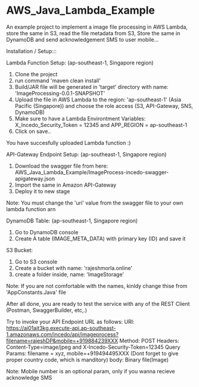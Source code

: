# AWS_Java_Lambda_Example
An example project to implement a image file processing in AWS Lambda, store the same in S3, read the file metadata from S3, Store the same in DynamoDB and send acknowledgement SMS to user mobile...

Installation / Setup:::

Lambda Function Setup: (ap-southeast-1, Singapore region)
1. Clone the project
2. run command 'maven clean install'
3. Build/JAR file will be generated in 'target' directory with name: 'ImageProcessing-0.0.1-SNAPSHOT'
4. Upload the file in AWS Lambda to the region: 'ap-southeast-1' (Asia Pacific (Singapore)) and choose the role access (S3, API-Gateway, SNS, DynamoDB)
5. Make sure to have a Lambda Environtment Variables: X_Incedo_Security_Token = 12345 and APP_REGION = ap-southeast-1 
6. Click on save..

You have succesfully uploaded Lambda function :)

API-Gateway Endpoint Setup: (ap-southeast-1, Singapore region)
1. Download the swagger file from here: AWS_Java_Lambda_Example/ImageProcess-incedo-swagger-apigateway.json
2. Import the same in Amazon API-Gateway
3. Deploy it to new stage

Note: You must change the 'uri' value from the swagger file to your own lambda function arn

DynamoDB Table: (ap-southeast-1, Singapore region)
1. Go to DynamoDB console
2. Create A table (IMAGE_META_DATA) with primary key (ID) and save it

S3 Bucket:
1. Go to S3 console
2. Create a bucket with name: 'rajeshmorla.online'
3. create a folder inside, name: 'ImageStorage'

Note: If you are not comfortable with the names, kinldy change thise from 'AppConstants.Java' file

After all done, you are ready to test the service with any of the REST Client (Postman, SwaggerBuilder, etc,.)

Try to invoke your API Endpoint URL as follows:
URI: https://ai01ajt3kg.execute-api.ap-southeast-1.amazonaws.com/incedo/api/imageprocess?filename=rajeshDP&mobile=+919884239XXX
Method: POST
Headers: Content-Type=image/jpeg and X-Incedo-Security-Token=12345
Query Params: filename = xyz, mobile=+919494495XXX (Dont forget to give proper country code, which is manditory)
body: Binary file(Image)

Note: Mobile number is an optional param, only if you wanna recieve acknowledge SMS
